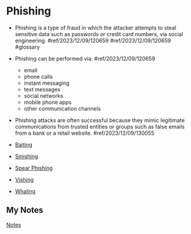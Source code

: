 # Phishing
- Phishing is a type of fraud in which the attacker attempts to steal sensitive data such as passwords or credit card numbers, via social engineering. #ref/2023/12/09/120659 #ref/2023/12/09/120659 #glossary

- Phishing can be performed via: #ref/2023/12/09/120659 
	- email
	- phone calls
	- instant messaging
	- text messages
	- social networks
	- mobile phone apps
	- other communication channels

- Phishing attacks are often successful because they mimic legitimate communications from trusted entities or groups such as false emails from a bank or a retail website. #ref/2023/12/09/130055

- [Baiting](baiting.md)
- [Smishing](smishing.md)
- [Spear Phishing](spear-phishing.md)
- [Vishing](vishing.md)
- [Whaling](whaling.md)
## My Notes
[Notes](mynotes/phishing-notes.md)
